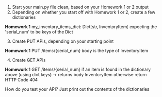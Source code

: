 1) Start your main.py file clean, based on your Homework 1 or 2 output
2) Depending on whether you start off with Homework 1 or 2, create a few dictionaries

**Homework 1**
my_inventory_items_dict: Dict[str, InventoryItem]
    expecting the 'serial_num' to be keys of the Dict


3) Create PUT APIs, depending on your starting point

**Homework 1**
PUT /items/{serial_num}
    body is the type of InventoryItem


4) Create GET APIs

**Homework 1**
GET /items/{serial_num}
    if an item is found in the dictionary above (using dict keys) -> returns body InventoryItem otherwise return HTTP Code 404


How do you test your API?
Just print out the contents of the dictionaries
